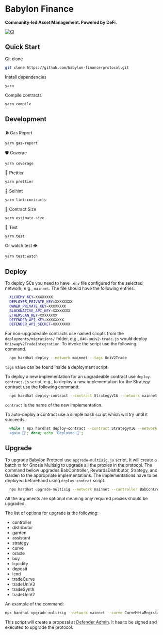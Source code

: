 # Babylon Finance

**Community-led Asset Management. Powered by DeFi.**

[![CI](https://github.com/babylon-finance/protocol/actions/workflows/ci.yml/badge.svg)](https://github.com/babylon-finance/protocol/actions)

<!-- [![Coverage Status](https://codecov.io/gh/babylon-finance/protocol/graph/badge.svg)](https://codecov.io/gh/babylon-finance/protocol) -->

## Quick Start

Git clone

```bash
git clone https://github.com/babylon-finance/protocol.git
```

Install dependencies

```bash
yarn
```

Compile contracts

```bash
yarn compile
```

## Development

⛽️ Gas Report

```bash
yarn gas-report
```

🛡 Coverae

```bash
yarn coverage
```

🤖 Prettier

```bash
yarn prettier
```

💪 Solhint

```bash
yarn lint:contracts
```

📏 Contract Size

```bash
yarn estimate-size
```

🧪 Test

```bash
yarn test
```

Or watch test 👁

```bash
yarn test:watch
```

## Deploy

To deploy SCs you need to have `.env` file configured for the selected network, e.g., `mainnet`.
The file should have the following entries.

```bash
  ALCHEMY_KEY=XXXXXXXX
  DEPLOYER_PRIVATE_KEY=XXXXXXXX
  OWNER_PRIVATE_KEY=XXXXXXXX
  BLOCKNATIVE_API_KEY=XXXXXXXX
  ETHERSCAN_KEY=XXXXXXXX
  DEFENDER_API_KEY=XXXXXXXX
  DEFENDER_API_SECRET=XXXXXXXX
```

For non-upgradeable contracts use named scripts from the `deployments/migrations/` folder, e.g., `040-univ2-trade.js`
would deploy `UniswapV2TradeIntegration`. To invoke the script use the following command.

```bash
  npx hardhat deploy --network mainnet --tags UniV2Trade
```

`tags` value can be found inside a deployment script.

To deploy a new implementation for an upgradeable contract use `deploy-contract.js` script, e.g., to deploy a new
implementation for the Strategy contract use the following command:

```bash
  npx hardhat deploy-contract --contract StrategyV16 --network mainnet
```

`contract` is the name of the new implementation.

To auto-deploy a contract use a simple bash script which will try until it succeeds.

```bash
  while ! npx hardhat deploy-contract --contract StrategyV16 --network mainnet; do echo 'Trying to deploy
  again 🤖'; done; echo 'Deployed 🚀';
```

## Upgrade

To upgrade Babylon Protocol use `upgrade-multisig.js` script. It will create a batch tx for Gnosis Multisig to upgrade
all the proxies in the protocol. The command bellow upgrades BabController, RewardsDistributor, Strategy, and Garden to
the appropriate implementations. The implementations have to be deployed beforehand using `deploy-contrat` script.

```bash
  npx hardhat upgrade-multisig --network mainnet --controller BabControllerV11 --distributor RewardsDistributorV11 --strategy StrategyV14 --garden GardenV15
```

All the arguments are optional meaning only required proxies should be upgraded.

The list of options for upgrade is the following:

- controller
- distributor
- garden
- assistant
- strategy
- curve
- oracle
- buy
- liquidity
- deposit
- lend
- tradeCurve
- tradeUniV3
- tradeSynth
- tradeUniV2

An example of the command:

```bash
npx hardhat upgrade-multisig --network mainnet --curve CurveMetaRegistry --oracle PriceOracle --trade-curve CurveTradeIntegration --liquidity AddLiquidityOperation
```

This script will create a proposal at [Defender Admin](https://defender.openzeppelin.com/#/admin). It has to be signed
and executed to upgrade the protocol.
